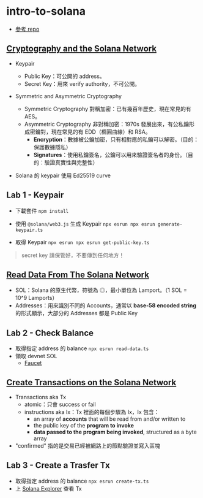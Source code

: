 # intro-to-solana
- [參考 repo](https://github.com/canfly1019/intro-to-solana)

## [Cryptography and the Solana Network](https://solana.com/developers/courses/intro-to-solana/intro-to-cryptography)
- Keypair
    - Public Key：可公開的 address。
    - Secret Key：用來 verify authority，不可公開。

- Symmetric and Asymmetric Cryptography
    - Symmetric Cryptography 對稱加密：已有幾百年歷史，現在常見的有 AES。
    - Asymmetric Cryptography 非對稱加密：1970s 發展出來，有公私鑰形成密鑰對，現在常見的有 EDD（橢圓曲線）和 RSA。
        - **Encryption**：數據被公鑰加密，只有相對應的私鑰可以解密。（目的：保護數據隱私）
        - **Signatures**：使用私鑰簽名，公鑰可以用來驗證簽名者的身份。（目的：驗證真實性與完整性）

- Solana 的 keypair 使用 Ed25519 curve

## Lab 1 - Keypair
- 下載套件
    ```npm install```

- 使用 ```@solana/web3.js``` 生成 Keypair
    ```npx esrun npx esrun generate-keypair.ts```

- 取得 Keypair
    ```npx esrun npx esrun get-public-key.ts```

> secret key 請保管好，不要傳到任何地方！

## [Read Data From The Solana Network](https://solana.com/developers/courses/intro-to-solana/intro-to-reading-data)

- SOL：Solana 的原生代幣，符號為 ◎，最小單位為 Lamport。（1 SOL = 10^9 Lamports）
- Addresses：用來識別不同的 Accounts，通常以 **base-58 encoded string** 的形式顯示，大部分的 Addresses 都是 Public Key

## Lab 2 - Check Balance
- 取得指定 address 的 balance
    ```npx esrun read-data.ts```
- 領取 devnet SOL
    - [Faucet](https://faucet.solana.com/)

## [Create Transactions on the Solana Network](https://solana.com/developers/courses/intro-to-solana/intro-to-writing-data)
- Transactions aka Tx
    - atomic：只會 success or fail
    - instructions aka Ix：Tx 裡面的每個步驟為 Ix，Ix 包含：
        - an array of **accounts** that will be read from and/or written to
        - the public key of the **program to invoke**
        - **data passed to the program being invoked**, structured as a byte array
- "confirmed" 指的是交易已經被網路上的節點驗證並寫入區塊

## Lab 3 - Create a Trasfer Tx
- 取得指定 address 的 balance
    ```npx esrun create-tx.ts```
- 上 [Solana Explorer](https://explorer.solana.com) 查看 Tx